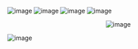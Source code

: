 ![image](https://user-images.githubusercontent.com/79824434/129450432-12020ff0-7463-41eb-97be-0fa36fc9bb4c.png)
![image](https://user-images.githubusercontent.com/79824434/129450455-ea627b75-4db4-4960-97da-5c0369e9fdf6.png)
![image](https://user-images.githubusercontent.com/79824434/129450463-e5ccb122-9e3d-46b0-b531-c618b3ddf0c2.png)
![image](https://user-images.githubusercontent.com/79824434/129450474-de6c0882-e326-47a1-8433-eb7bb8ebf5ae.png)
<div align="center">
  
![image](https://user-images.githubusercontent.com/79824434/129450482-053a991d-79f4-44d8-98a4-fa6d33430780.png)
  
</div>

![image](https://user-images.githubusercontent.com/79824434/129450492-b63388d9-be59-40c9-b53a-82c45c70922d.png)

